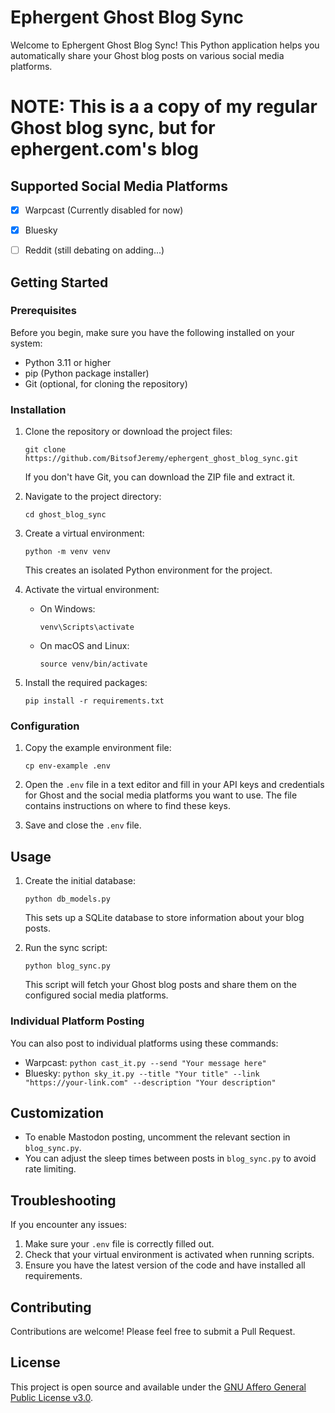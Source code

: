 # Ephergent Ghost Blog Sync

Welcome to Ephergent Ghost Blog Sync! This Python application helps you automatically share your Ghost blog posts on various social media platforms.

# NOTE: This is a a copy of my regular Ghost blog sync, but for ephergent.com's blog

## Supported Social Media Platforms

- [x] Warpcast (Currently disabled for now)
- [x] Bluesky
- [ ] Reddit (still debating on adding...)


## Getting Started

### Prerequisites

Before you begin, make sure you have the following installed on your system:

- Python 3.11 or higher
- pip (Python package installer)
- Git (optional, for cloning the repository)

### Installation

1. Clone the repository or download the project files:
   ```
   git clone https://github.com/BitsofJeremy/ephergent_ghost_blog_sync.git
   ```
   If you don't have Git, you can download the ZIP file and extract it.

2. Navigate to the project directory:
   ```
   cd ghost_blog_sync
   ```

3. Create a virtual environment:
   ```
   python -m venv venv
   ```
   This creates an isolated Python environment for the project.

4. Activate the virtual environment:
   - On Windows:
     ```
     venv\Scripts\activate
     ```
   - On macOS and Linux:
     ```
     source venv/bin/activate
     ```

5. Install the required packages:
   ```
   pip install -r requirements.txt
   ```

### Configuration

1. Copy the example environment file:
   ```
   cp env-example .env
   ```

2. Open the `.env` file in a text editor and fill in your API keys and credentials for Ghost and the social media platforms you want to use. The file contains instructions on where to find these keys.

3. Save and close the `.env` file.

## Usage

1. Create the initial database:
   ```
   python db_models.py
   ```
   This sets up a SQLite database to store information about your blog posts.

2. Run the sync script:
   ```
   python blog_sync.py
   ```
   This script will fetch your Ghost blog posts and share them on the configured social media platforms.

### Individual Platform Posting

You can also post to individual platforms using these commands:

- Warpcast: `python cast_it.py --send "Your message here"`
- Bluesky: `python sky_it.py --title "Your title" --link "https://your-link.com" --description "Your description"`

## Customization

- To enable Mastodon posting, uncomment the relevant section in `blog_sync.py`.
- You can adjust the sleep times between posts in `blog_sync.py` to avoid rate limiting.

## Troubleshooting

If you encounter any issues:

1. Make sure your `.env` file is correctly filled out.
2. Check that your virtual environment is activated when running scripts.
3. Ensure you have the latest version of the code and have installed all requirements.

## Contributing

Contributions are welcome! Please feel free to submit a Pull Request.

## License

This project is open source and available under the [GNU Affero General Public License v3.0](LICENSE).